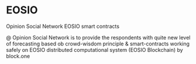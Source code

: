 # EOSIO
Opinion Social Network EOSIO smart contracts

@ Opinion Social Network is to provide the respondents with quite new level of forecasting based ob crowd-wisdom principle & smart-contracts working safely on EOSIO distributed computational system (EOSIO Blockchain) by block.one

